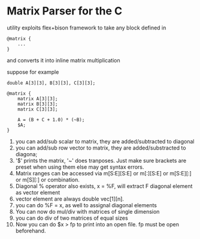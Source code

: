 # Matrix Parser for the C

utility exploits flex+bison framework
to take any block defined in

```
@matrix {
    ...
}
```
and converts it into inline matrix multiplication

suppose for example

```
double A[3][3], B[3][3], C[3][3];

@matrix {
	matrix A[3][3];
	matrix B[3][3];
	matrix C[3][3];

	A = (B + C + 1.0) * (~B);
	$A;
}
```

1. you can add/sub scalar to matrix, they are added/subtracted to diagonal
2. you can add/sub row vector to matrix, they are added/substracted to diagona;
3. '$' prints the matrix, '~' does tranposes. Just make sure brackets are preset when using them else may get syntax errors. 
4. Matrix ranges can be accessed via m[S:E][S:E] or m[:][S:E] or m[S:E][:] or m[S][:] or combination.
5. Diagonal % operator also exists, x = %F, will extract F diagonal element as vector element
6. vector element are always double vec[1][n].
7. you can do %F = x, as well to assignal diagonal elements
8. You can now do mul/div with matrices of single dimension
9. you can do div of two matrices of equal sizes
10. Now you can do $x > fp to print into an open file. fp must be open beforehand. 
